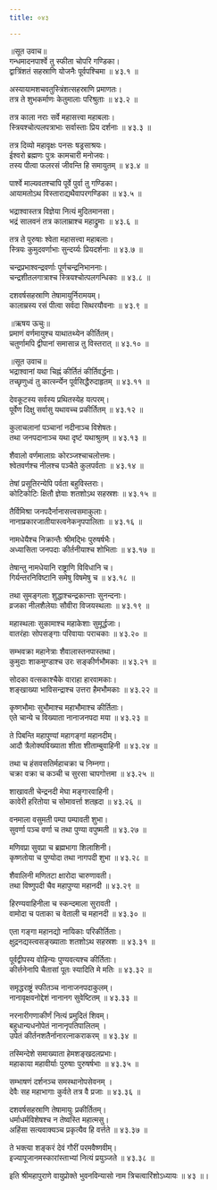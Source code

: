 ```yaml
---
title: ०४३

---
```

॥सूत उवाच॥  
गन्धमादनपार्श्वे तु स्फीता चोपरि गण्डिका।  
द्वात्रिंशतं सहस्राणि योजनैः पूर्वपश्चिमा ॥ ४३.१ ॥  
  
अस्यायामशचवतुस्त्रिंशत्सहस्राणि प्रमाणतः।  
तत्र ते शुभकर्माणः केतुमालाः परिश्रुताः ॥ ४३.२ ॥  
  
तत्र काला नराः सर्वे महासत्त्वा महाबलाः।  
स्त्रियश्चोत्पलपत्राभाः सर्वास्ताः प्रिय दर्शनाः ॥ ४३.३ ॥  
  
तत्र दिव्यो महावृक्षः पनसः षड्रसाश्रयः।  
ईश्वरो ब्रह्मणः पुत्रः कामचारी मनोजवः।  
तस्य पीत्वा फलरसं जीवन्ति हि समायुतम् ॥ ४३.४ ॥  
  
पार्श्वे माल्यवतश्चापि पूर्वे पुर्वा तु गण्डिका।  
आयामतोऽथ विस्ताराद्यथैवापरगण्डिका ॥ ४३.५ ॥  
  
भद्राश्वास्तत्र विज्ञेया नित्यं मुदितमानसा।  
भद्रं सालवनं तत्र कालाम्राश्च महाद्रुमाः ॥ ४३.६ ॥  
  
तत्र ते पुरुषाः श्वेता महासत्त्वा महाबलाः।  
स्त्रियः कुमुदवर्णाभाः सुन्दर्य्यः प्रियदर्शनाः ॥ ४३.७ ॥  
  
चन्द्रप्रभाश्वन्द्रवर्णाः पूर्णचन्द्रनिभाननाः।  
चन्द्रशीतलगात्राश्च स्त्रियश्चोत्पलगन्धिकाः ॥ ४३.८ ॥  
  
दशवर्षसहस्राणि तेषामायुर्निरामयम्।  
कालाम्रस्य रसं पीत्वा सर्वदा सिथरयौवनाः ॥ ४३.९ ॥  
  
॥ऋषय ऊचुः॥  
प्रमाणं वर्णमायुश्च याथातथ्येन कीर्तितम्।  
चतुर्णामपि द्वीपानां समासान्न तु विस्तरात् ॥ ४३.१० ॥  
  
॥सूत उवाच॥  
भद्राश्वानां यथा चिह्नं कीर्तितं कीर्तिवर्द्धनाः।  
तच्छृणुध्वं तु कार्त्स्न्येन पूर्वसिद्धैरुदाहृतम् ॥ ४३.११ ॥  
  
देवकूटस्य सर्वस्य प्रथितस्येह यत्परम्।  
पूर्वेण दिक्षु सर्वासु यथावच्च प्रकीर्तितम् ॥ ४३.१२ ॥  
  
कुलाचलानां पञ्चानां नदीनाञ्च विशेषतः।  
तथा जनपदानाञ्च यथा दृष्टं यथाश्रुतम् ॥ ४३.१३ ॥  
  
शैवालो वर्णमालाग्रः कोरञ्जश्चाचलोत्तमः।  
श्वेतवर्णश्च नीलश्च पञ्चैते कुलपर्वताः ॥ ४३.१४ ॥  
  
तेषां प्रसूतिरन्येपि पर्वता बहुविस्तराः।  
कोटिकोटिः क्षितौ ज्ञेयाः शतशोऽथ सहस्रशः ॥ ४३.१५ ॥  
  
तैर्विमिश्रा जनपदैर्नानासत्त्वसमाकुलाः।  
नानाप्रकारजातीयास्त्वनेकनृपपालिताः ॥ ४३.१६ ॥  
  
नामधेयैश्च निक्रान्तैः श्रीमद्भिः पुरुषर्षभैः।  
अध्यासिता जनपदाः कीर्तनीयाश्च शोभिताः ॥ ४३.१७ ॥  
  
तेषान्तु नामधेयानि राष्ट्राणि विविधानि च।  
गिर्यन्तरनिविष्टानि समेषु विषमेषु च ॥ ४३.१८ ॥  
  
तथा सुमङ्गलाः शुद्धाश्चन्द्रकान्ताः सुनन्दनाः।  
व्रजका नीलशैलेयाः सौवीरा विजयस्थलाः ॥ ४३.१९ ॥  
  
महास्थलाः सुकामाश्च महाकेशाः सुमूर्द्धजाः।  
वातरंहाः सोपसङ्गाः परिवायाः पराचकाः ॥ ४३.२० ॥  
  
सम्भवक्रा महानेत्राः शैवालास्तनपास्तथा।  
कुमुदाः शाकमुण्डाश्च उरः सङ्कीर्णभौमकाः ॥ ४३.२१ ॥  
  
सोदका वत्सकाश्चैके वाराहा हारवामकाः।  
शङ्खाख्या भाविसन्द्राश्च उत्तरा हैमभौमकाः ॥ ४३.२२ ॥  
  
कृष्णभौमाः सुभौमाश्च महाभौमाश्च कीर्तिताः।  
एते चान्ये च विख्याता नानाजनपदा मया ॥ ४३.२३ ॥  
  
ते पिबन्ति महापुण्यां महागङ्गां महानदीम्।  
आदौ त्रैलोक्यविख्याता शीता शीताम्बुवाहिनी ॥ ४३.२४ ॥  
  
तथा च हंसवसतिर्महाचक्रा च निम्नगा।  
चक्रा वक्रा च कञ्ची च सुरसा चापगोत्तमा ॥ ४३.२५ ॥  
  
शाखावती चेन्द्रनदी मेघा मङ्गारवाहिनी।  
कावेरी हरितोया च सोमावर्त्ता शतह्रदा ॥ ४३.२६ ॥  
  
वनमाला वसुमती पम्पा पम्पावती शुभा।  
सुवर्णा पञ्च वर्णा च तथा पुण्या वपुष्मती ॥ ४३.२७ ॥  
  
मणिवप्रा सुवप्रा च ब्रह्मभागा शिलाशिनी।  
कृष्णतोया च पुण्योदा तथा नागपदी शुभा ॥ ४३.२८ ॥  
  
शैवालिनी मणितटा क्षारोदा चारुणावती।  
तथा विष्णुपदी चैव महापुण्या महानदी ॥ ४३.२९ ॥  
  
हिरण्यवाहिनीला च स्कन्दमाला सुरावती ।  
वामोदा च पताका च वेताली च महानदी ॥ ४३.३० ॥  
  
एता गङ्गा महानद्यो नायिकाः परिकीर्तिताः।  
क्षुद्रनद्यस्त्वसङ्ख्याताः शतशोऽथ सहस्रशः ॥ ४३.३१ ॥  
  
पूर्वद्वीपस्य वोहिन्यः पुण्यवत्यश्च कीर्तिताः।  
कीर्त्तनेनापि चैतासां पूतः स्यादिति मे मतिः ॥ ४३.३२ ॥  
  
समृद्धराष्ट्रं स्फीतञ्च नानाजनपदाकुलम्।  
नानावृक्षवनोद्देशं नानानग सुवेष्टितम् ॥ ४३.३३ ॥  
  
नरनारीगणाकीर्णं नित्यं प्रमुदितं शिवम्।  
बहुधान्यधनोपेतं नानानृपतिपालितम् ।  
उपेतं कीर्तनशतैर्नानारत्नाकराकरम् ॥ ४३.३४ ॥  
  
तस्मिन्देशे समाख्याता हेमशङ्खदलप्रभाः।  
महाकाया महावीर्याः पुरुषाः पुरुषर्षभाः ॥ ४३.३५ ॥  
  
सम्भाषणं दर्शनञ्च समस्थानोपसेवनम् ।  
देवैः सह महाभागाः कुर्वते तत्र वै प्रजाः ॥ ४३.३६ ॥  
  
दशवर्षसहस्राणि तेषामायुः प्रकीर्तितम्।  
धर्माधर्मविशेषश्च न तेष्वस्ति महात्मसु।  
अहिंसा सत्यवाक्यञ्च प्रकृत्यैव हि वर्त्तते ॥ ४३.३७ ॥  
  
ते भक्त्या शङ्करं देवं गौरीं परमवैष्णवीम्।  
इज्यापूजानमस्कारांस्ताभ्यां नित्यं प्रयुञ्जते ॥ ४३.३८ ॥  
  
इति श्रीमहापुराणे वायुप्रोक्ते भुवनविन्यासो नाम त्रिचत्वारिंशोऽध्यायः ॥ ४३ ॥।